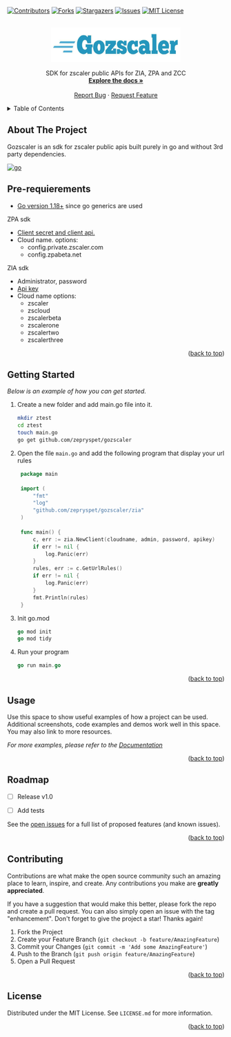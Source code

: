 <a name="Gozscaler"></a>
[![Contributors][contributors-shield]][contributors-url]
[![Forks][forks-shield]][forks-url]
[![Stargazers][stars-shield]][stars-url]
[![Issues][issues-shield]][issues-url]
[![MIT License][license-shield]][license-url]



<!-- PROJECT LOGO -->
<br />
<div align="center">
  <a href="https://github.com/zepryspet/gozscaler">
    <img src="images/logo.jpeg" alt="Logo" width="300" height="80">
  </a>

  <p align="center">
    SDK for zscaler public APIs for ZIA, ZPA and ZCC
    <br />
    <a href="https://pkg.go.dev/github.com/zepryspet/gozscaler"><strong>Explore the docs »</strong></a>
    <br />
    <br />
    <a href="https://github.com/zepryspet/gozscaler/issues">Report Bug</a>
    ·
    <a href="https://github.com/zepryspet/gozscaler/issues">Request Feature</a>
  </p>
</div>



<!-- TABLE OF CONTENTS -->
<details>
  <summary>Table of Contents</summary>
  <ol>
    <li>
      <a href="#about-the-project">About The Project</a>
      <ul>
        <li><a href="#built-with">Built With</a></li>
      </ul>
    </li>
    <li>
      <a href="#getting-started">Getting Started</a>
      <ul>
        <li><a href="#prerequisites">Prerequisites</a></li>
        <li><a href="#installation">Installation</a></li>
      </ul>
    </li>
    <li><a href="#usage">Usage</a></li>
    <li><a href="#roadmap">Roadmap</a></li>
    <li><a href="#contributing">Contributing</a></li>
    <li><a href="#license">License</a></li>
    <li><a href="#contact">Contact</a></li>
    <li><a href="#acknowledgments">Acknowledgments</a></li>
  </ol>
</details>



<!-- ABOUT THE PROJECT -->
## About The Project


Gozscaler is an sdk for zscaler public apis built purely in go and without 3rd party dependencies.

[![go][go.com]][go-url]

## Pre-requierements
* [Go version 1.18+]([go-url]) since go generics are used


ZPA sdk

* [Client secret and client api.](https://help.zscaler.com/zpa/zpa-api/api-developer-reference-guide) 
* Cloud name. options:
    * config.private.zscaler.com
    * config.zpabeta.net

ZIA sdk
* Administrator, password
* [Api key](https://help.zscaler.com/zia/getting-started-zia-api)
* Cloud name options:
    * zscaler
    * zscloud
    * zscalerbeta
    * zscalerone
    * zscalertwo
    * zscalerthree

<p align="right">(<a href="#readme-top">back to top</a>)</p>



<!-- GETTING STARTED -->
## Getting Started




_Below is an example of how you can get started._

1. Create a new folder and add main.go file into it. 
    ```sh
    mkdir ztest
    cd ztest
    touch main.go
    go get github.com/zepryspet/gozscaler
    ```
2. Open the file `main.go` and add the following program that display your url rules
   ```go
    package main

    import (
        "fmt"
        "log"
        "github.com/zepryspet/gozscaler/zia"
    )

    func main() {
        c, err := zia.NewClient(cloudname, admin, password, apikey)
        if err != nil {
            log.Panic(err)
        }
        rules, err := c.GetUrlRules()
        if err != nil {
            log.Panic(err)
        }
        fmt.Println(rules)
    }
    ```
3. Init go.mod
    ```go
    go mod init
    go mod tidy
    ```
4. Run your program
    ```go
    go run main.go
    ```

<p align="right">(<a href="#readme-top">back to top</a>)</p>



<!-- USAGE EXAMPLES -->
## Usage

Use this space to show useful examples of how a project can be used. Additional screenshots, code examples and demos work well in this space. You may also link to more resources.

_For more examples, please refer to the [Documentation](https://example.com)_

<p align="right">(<a href="#readme-top">back to top</a>)</p>



<!-- ROADMAP -->
## Roadmap

- [ ] Release v1.0
- [ ] Add tests


See the [open issues](https://github.com/zepryspet/gozscaler/issues) for a full list of proposed features (and known issues).

<p align="right">(<a href="#readme-top">back to top</a>)</p>



<!-- CONTRIBUTING -->
## Contributing

Contributions are what make the open source community such an amazing place to learn, inspire, and create. Any contributions you make are **greatly appreciated**.

If you have a suggestion that would make this better, please fork the repo and create a pull request. You can also simply open an issue with the tag "enhancement".
Don't forget to give the project a star! Thanks again!

1. Fork the Project
2. Create your Feature Branch (`git checkout -b feature/AmazingFeature`)
3. Commit your Changes (`git commit -m 'Add some AmazingFeature'`)
4. Push to the Branch (`git push origin feature/AmazingFeature`)
5. Open a Pull Request

<p align="right">(<a href="#readme-top">back to top</a>)</p>



<!-- LICENSE -->
## License

Distributed under the MIT License. See `LICENSE.md` for more information.

<p align="right">(<a href="#readme-top">back to top</a>)</p>



<!-- MARKDOWN LINKS & IMAGES -->
<!-- https://www.markdownguide.org/basic-syntax/#reference-style-links -->
[contributors-shield]: https://img.shields.io/github/contributors/zepryspet/gozscaler?style=for-the-badge
[contributors-url]: https://github.com/zepryspet/gozscaler/graphs/contributors
[forks-shield]: https://img.shields.io/github/forks/zepryspet/gozscaler?style=for-the-badge
[forks-url]: https://github.com/epryspet/gozscaler/network/members
[stars-shield]: https://img.shields.io/github/stars/zepryspet/gozscaler?style=for-the-badge
[stars-url]: https://github.com/zepryspet/gozscaler/stargazers
[issues-shield]: https://img.shields.io/github/issues/zepryspet/gozscaler?style=for-the-badge
[issues-url]: https://github.com/zepryspet/gozscaler/issues
[license-shield]: https://img.shields.io/github/license/zepryspet/gozscaler?style=for-the-badge
[license-url]: https://github.com/zepryspet/gozscaler/blob/master/LICENSE.md
[go.com]: https://img.shields.io/badge/go-white?style=for-the-badge&logo=go
[go-url]: https://go.dev/dl/